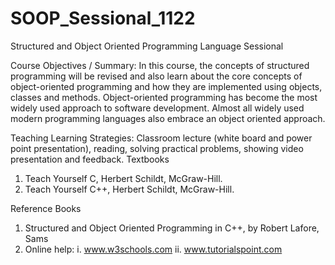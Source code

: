 # SOOP_Sessional_1122
Structured and Object Oriented Programming Language Sessional

Course Objectives / Summary: In this course, the concepts of structured programming will be revised and also learn about the core concepts of object-oriented programming and how they are implemented using objects, classes and methods. Object-oriented programming has become the most widely used approach to software development. Almost all widely used modern programming languages also embrace an object oriented approach.


Teaching Learning Strategies: Classroom lecture (white board and power point presentation), reading, solving practical problems, showing video presentation and feedback.
Textbooks
1. Teach Yourself C, Herbert Schildt, McGraw-Hill.
2. Teach Yourself C++, Herbert Schildt, McGraw-Hill.
   
Reference Books
1. Structured and Object Oriented Programming in C++, by Robert Lafore, Sams
2.  Online help:
  i. www.w3schools.com
  ii. www.tutorialspoint.com
